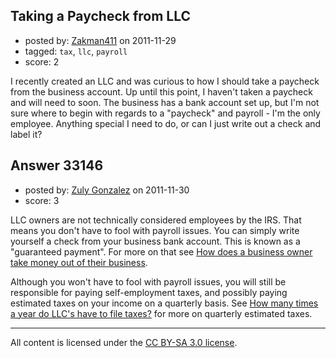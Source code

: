 ## Taking a Paycheck from LLC

- posted by: [Zakman411](https://stackexchange.com/users/-1/11166-zakman411) on 2011-11-29
- tagged: `tax`, `llc`, `payroll`
- score: 2

I recently created an LLC and was curious to how I should take a paycheck from the business account. Up until this point, I haven't taken a paycheck and will need to soon. The business has a bank account set up, but I'm not sure where to begin with regards to a "paycheck" and payroll - I'm the only employee. Anything special I need to do, or can I just write out a check and label it? 


## Answer 33146

- posted by: [Zuly Gonzalez](https://stackexchange.com/users/-1/2692-zuly-gonzalez) on 2011-11-30
- score: 3

<p>LLC owners are not technically considered employees by the IRS. That means you don't have to fool with payroll issues. You can simply write yourself a check from your business bank account. This is known as a "guaranteed payment". For more on that see <a href="http://answers.onstartups.com/questions/14909/how-does-a-business-owner-take-money-out-of-their-business">How does a business owner take money out of their business</a>.</p>

<p>Although you won't have to fool with payroll issues, you will still be responsible for paying self-employment taxes, and possibly paying estimated taxes on your income on a quarterly basis. See <a href="http://answers.onstartups.com/questions/10388/how-many-times-a-year-do-llcs-have-to-file-taxes/">How many times a year do LLC's have to file taxes?</a> for more on quarterly estimated taxes.</p>




---

All content is licensed under the [CC BY-SA 3.0 license](https://creativecommons.org/licenses/by-sa/3.0/).
